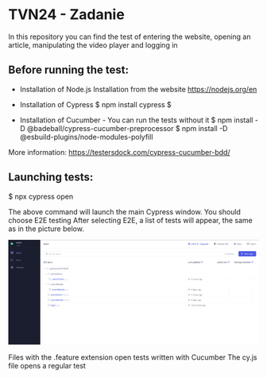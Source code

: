 # TVN24 - Zadanie

In this repository you can find the test of entering the website, opening an article, manipulating the video player and logging in

## Before running the test:

* Installation of Node.js 
Installation from the website https://nodejs.org/en

* Installation of Cypress
$ npm install cypress $

* Installation of Cucumber - You can run the tests without it
$ npm install -D @badeball/cypress-cucumber-preprocessor
$ npm install -D @esbuild-plugins/node-modules-polyfill

More information: https://testersdock.com/cypress-cucumber-bdd/

## Launching tests:

$ npx cypress open

The above command will launch the main Cypress window. You should choose E2E testing
After selecting E2E, a list of tests will appear, the same as in the picture below.

![Test schema](./cypress/readmeImage/TestSchema.png)

Files with the .feature extension open tests written with Cucumber
The cy.js file opens a regular test